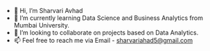 - 👋 Hi, I’m Sharvari Avhad
- 🌱 I’m currently learning Data Science and Business Analytics from Mumbai University.
- 💞️ I’m looking to collaborate on projects based on Data Analytics. 
- 📫 Feel free to reach me via Email - sharvariahad5@gmail.com


<!---
sharvarisdbi/sharvarisdbi is a ✨ special ✨ repository because its `README.md` (this file) appears on your GitHub profile.
You can click the Preview link to take a look at your changes.
--->
